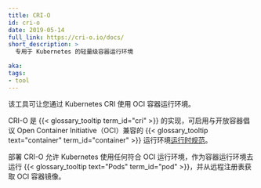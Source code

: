 ```yaml
---
title: CRI-O
id: cri-o
date: 2019-05-14
full_link: https://cri-o.io/docs/
short_description: >
  专用于 Kubernetes 的轻量级容器运行环境

aka:
tags:
- tool
---
```


<!-- ---
title: CRI-O
id: cri-o
date: 2019-05-14
full_link: https://cri-o.io/docs/
short_description: >
  A lightweight container runtime specifically for Kubernetes

aka:
tags:
- tool
--- -->
<!-- A tool that lets you use OCI container runtimes with Kubernetes CRI. -->
该工具可让您通过 Kubernetes CRI 使用 OCI 容器运行环境。

<!--more-->

<!-- CRI-O is an implementation of the {{< glossary_tooltip term_id="cri" >}}
to enable using {{< glossary_tooltip text="container" term_id="container" >}}
runtimes that are compatible with the Open Container Initiative (OCI)
[runtime spec](http://www.github.com/opencontainers/runtime-spec). -->
CRI-O 是 {{< glossary_tooltip term_id="cri" >}} 的实现，可启用与开放容器倡议 Open Container Initiative（OCI）兼容的 {{< glossary_tooltip text="container" term_id="container" >}} 运行环境[运行时规范](http://www.github.com/opencontainers/runtime-spec)。

<!-- Deploying CRI-O allows Kubernetes to use any OCI-compliant runtime as the container
runtime for running {{< glossary_tooltip text="Pods" term_id="pod" >}}, and to fetch
OCI container images from remote registries. -->
部署 CRI-O 允许 Kubernetes 使用任何符合 OCI 运行环境，作为容器运行环境去运行 {{< glossary_tooltip text="Pods" term_id="pod" >}}，并从远程注册表获取 OCI 容器镜像。